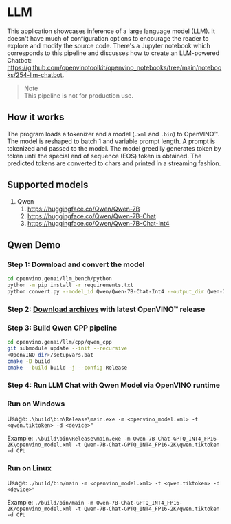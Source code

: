 # LLM

This application showcases inference of a large language model (LLM). It doesn't have much of configuration options to encourage the reader to explore and modify the source code. There's a Jupyter notebook which corresponds to this pipeline and discusses how to create an LLM-powered Chatbot: https://github.com/openvinotoolkit/openvino_notebooks/tree/main/notebooks/254-llm-chatbot.

> Note  
This pipeline is not for production use.

## How it works

The program loads a tokenizer and a model (`.xml` and `.bin`) to OpenVINO™. The model is reshaped to batch 1 and variable prompt length. A prompt is tokenized and passed to the model. The model greedily generates token by token until the special end of sequence (EOS) token is obtained. The predicted tokens are converted to chars and printed in a streaming fashion.

## Supported models

1. Qwen
    1. https://huggingface.co/Qwen/Qwen-7B
    2. https://huggingface.co/Qwen/Qwen-7B-Chat
    3. https://huggingface.co/Qwen/Qwen-7B-Chat-Int4

## Qwen Demo
### Step 1: Download and convert the model

```sh
cd openvino.genai/llm_bench/python
python -m pip install -r requirements.txt
python convert.py --model_id Qwen/Qwen-7B-Chat-Int4 --output_dir Qwen-7B-Chat-GPTQ_INT4_FP16-2K --precision FP16
```

### Step 2: [Download archives](https://storage.openvinotoolkit.org/repositories/openvino/packages/) with latest OpenVINO™ release

### Step 3: Build Qwen CPP pipeline
```sh
cd openvino.genai/llm/cpp/qwen_cpp
git submodule update --init --recursive
<OpenVINO dir>/setupvars.bat
cmake -B build
cmake --build build -j --config Release
```

### Step 4: Run LLM Chat with Qwen Model via OpenVINO runtime
### Run on Windows
Usage: `.\build\bin\Release\main.exe -m <openvino_model.xml> -t <qwen.tiktoken> -d <device>"`

Example: `.\build\bin\Release\main.exe -m Qwen-7B-Chat-GPTQ_INT4_FP16-2K\openvino_model.xml -t Qwen-7B-Chat-GPTQ_INT4_FP16-2K\qwen.tiktoken -d CPU`

### Run on Linux
Usage: `./build/bin/main -m <openvino_model.xml> -t <qwen.tiktoken> -d <device>"`

Example: `./build/bin/main -m Qwen-7B-Chat-GPTQ_INT4_FP16-2K/openvino_model.xml -t Qwen-7B-Chat-GPTQ_INT4_FP16-2K/qwen.tiktoken -d CPU`
